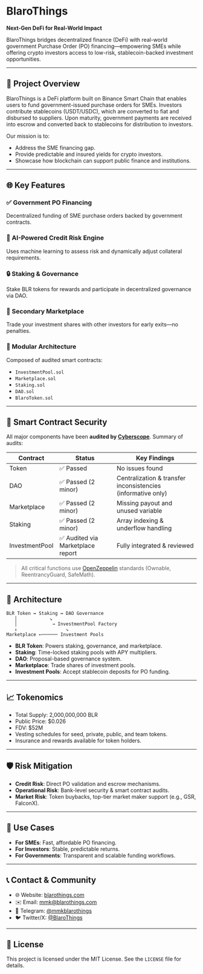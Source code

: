 
# BlaroThings

**Next-Gen DeFi for Real-World Impact**

BlaroThings bridges decentralized finance (DeFi) with real-world government Purchase Order (PO) financing—empowering SMEs while offering crypto investors access to low-risk, stablecoin-backed investment opportunities.

---

## 🚀 Project Overview

BlaroThings is a DeFi platform built on Binance Smart Chain that enables users to fund government-issued purchase orders for SMEs. Investors contribute stablecoins (USDT/USDC), which are converted to fiat and disbursed to suppliers. Upon maturity, government payments are received into escrow and converted back to stablecoins for distribution to investors.

Our mission is to:
- Address the SME financing gap.
- Provide predictable and insured yields for crypto investors.
- Showcase how blockchain can support public finance and institutions.

---

## 🌐 Key Features

### ✅ Government PO Financing
Decentralized funding of SME purchase orders backed by government contracts.

### 🧠 AI-Powered Credit Risk Engine
Uses machine learning to assess risk and dynamically adjust collateral requirements.

### 🔒 Staking & Governance
Stake BLR tokens for rewards and participate in decentralized governance via DAO.

### 🔁 Secondary Marketplace
Trade your investment shares with other investors for early exits—no penalties.

### 🧱 Modular Architecture
Composed of audited smart contracts:
- `InvestmentPool.sol`
- `Marketplace.sol`
- `Staking.sol`
- `DAO.sol`
- `BlaroToken.sol`

---

## 📜 Smart Contract Security

All major components have been **audited by [Cyberscope](https://cyberscope.io)**. Summary of audits:

| Contract        | Status         | Key Findings |
|----------------|----------------|--------------|
| Token          | ✅ Passed       | No issues found |
| DAO            | ✅ Passed (2 minor) | Centralization & transfer inconsistencies (informative only) |
| Marketplace    | ✅ Passed (2 minor) | Missing payout and unused variable |
| Staking        | ✅ Passed (2 minor) | Array indexing & underflow handling |
| InvestmentPool | ✅ Audited via Marketplace report | Fully integrated & reviewed |

> All critical functions use [OpenZeppelin](https://openzeppelin.com/) standards (Ownable, ReentrancyGuard, SafeMath).

---

## 🧠 Architecture

```
BLR Token ↔ Staking ↔ DAO Governance
   │            ↘
   │             → InvestmentPool Factory
   ↓                  ↘
Marketplace ←────── Investment Pools
```

- **BLR Token**: Powers staking, governance, and marketplace.
- **Staking**: Time-locked staking pools with APY multipliers.
- **DAO**: Proposal-based governance system.
- **Marketplace**: Trade shares of investment pools.
- **Investment Pools**: Accept stablecoin deposits for PO funding.

---

## 📈 Tokenomics

- Total Supply: 2,000,000,000 BLR
- Public Price: $0.026
- FDV: $52M
- Vesting schedules for seed, private, public, and team tokens.
- Insurance and rewards available for token holders.

---

## 🛡 Risk Mitigation

- **Credit Risk**: Direct PO validation and escrow mechanisms.
- **Operational Risk**: Bank-level security & smart contract audits.
- **Market Risk**: Token buybacks, top-tier market maker support (e.g., GSR, FalconX).

---

## 🧩 Use Cases

- **For SMEs**: Fast, affordable PO financing.
- **For Investors**: Stable, predictable returns.
- **For Governments**: Transparent and scalable funding workflows.

---

## 📞 Contact & Community

- 🌐 Website: [blarothings.com](https://blarothings.com)
- ✉️ Email: mmk@blarothings.com
- 💬 Telegram: [@mmkblarothings](https://t.me/mmkblarothings)
- 🐦 Twitter/X: [@BlaroThings](https://twitter.com/BlaroThings)

---

## 📄 License

This project is licensed under the MIT License. See the `LICENSE` file for details.
